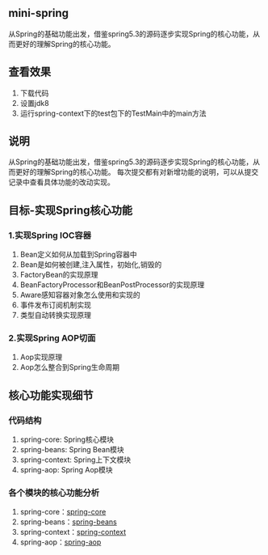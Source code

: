 ## mini-spring
从Spring的基础功能出发，借鉴spring5.3的源码逐步实现Spring的核心功能，从而更好的理解Spring的核心功能。
## 查看效果
1. 下载代码
2. 设置jdk8
3. 运行spring-context下的test包下的TestMain中的main方法

## 说明
从Spring的基础功能出发，借鉴spring5.3的源码逐步实现Spring的核心功能，从而更好的理解Spring的核心功能。
每次提交都有对新增功能的说明，可以从提交记录中查看具体功能的改动实现。
## 目标-实现Spring核心功能
### 1.实现Spring IOC容器
1. Bean定义如何从加载到Spring容器中
2. Bean是如何被创建,注入属性，初始化,销毁的
3. FactoryBean的实现原理
4. BeanFactoryProcessor和BeanPostProcessor的实现原理
5. Aware感知容器对象怎么使用和实现的
6. 事件发布订阅机制实现
7. 类型自动转换实现原理

### 2.实现Spring AOP切面
1. Aop实现原理
2. Aop怎么整合到Spring生命周期

## 核心功能实现细节
### 代码结构
1. spring-core: Spring核心模块
2. spring-beans: Spring Bean模块
3. spring-context: Spring上下文模块
4. spring-aop: Spring Aop模块
### 各个模块的核心功能分析
1. spring-core：[spring-core](./spring-core/spring-core.md)
2. spring-beans：[spring-beans](./spring-beans/spring-beans.md)
3. spring-context：[spring-context](./spring-context/spring-context.md)
4. spring-aop：[spring-aop](./spring-aop/spring-aop.md)